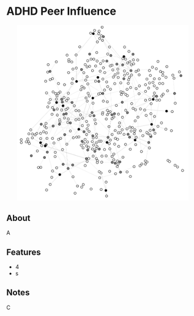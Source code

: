 ADHD Peer Influence
=====
<p align="center">
  <img src="./Images/Figure.png" width="450">
</p>

About
-----
A

Features
--------
- 4
- s

Notes
----------
C
